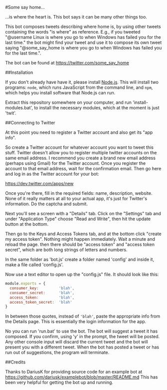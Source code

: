 #Some say home...

...is where the heart is.
This bot says it can be many other things too.

This bot composes tweets describing where home is, by using other tweets containing the words "is where" as reference.
E.g., if you tweeted "@username Linux is where you go to when Windows has failed you for the last time." the bot might find your tweet and use it to compose its own tweet saying "@some_say_home is where you go to when Windows has failed you for the last time.".

The bot can be found at https://twitter.com/some_say_home

##Installation

If you don't already have have it, please install [Node.js](http://nodejs.org/). This will install two programs: `node`, which runs JavaScript from the command line, and `npm`, which helps you install software that Node.js can run.

Extract this repository somewhere on your computer, and run 'install-modules.bat', to install the necessary modules, which at the moment is just 'twit'.

##Connecting to Twitter

At this point you need to register a Twitter account and also get its "app info".

So create a Twitter account for whatever account you want to tweet this stuff. Twitter doesn't allow you to register multiple twitter accounts on the same email address. I recommend you create a brand new email address (perhaps using Gmail) for the Twitter account. Once you register the account to that email address, wait for the confirmation email. Then go here and log in as the Twitter account for your bot:

https://dev.twitter.com/apps/new

Once you're there, fill in the required fields: name, description, website. None of it really matters at all to your actual app, it's just for Twitter's information. Do the captcha and submit.

Next you'll see a screen with a "Details" tab. Click on the "Settings" tab and under "Application Type" choose "Read and Write", then hit the update button at the bottom.

Then go to the Keys and Access Tokens tab, and at the bottom click "create my access token". Nothing might happen immediately. Wait a minute and reload the page. then there should be "access token" and "access token secret", which are both long strings of letters and numbers.

In the same folder as 'bot.js' create a folder named 'config' and inside it, make a file called 'config.js'.

Now use a text editor to open up the "config.js" file. It should look like this:

```javascript
module.exports = {
  consumer_key:         'blah',
  consumer_secret:      'blah',
  access_token:         'blah',
  access_token_secret:  'blah'
}
```

In between those quotes, instead of `'blah'`, paste the appropriate info from the Details page. This is essentially the login information for the app.

No you can run 'run.bat' to use the bot. The bot will suggest a tweet it has composed. If you confirm, using 'y' in the prompt, the tweet will be posted. Any other console input will discard the current tweet and the bot will present you with a different tweet. When the bot has posted a tweet or has run out of suggestions, the program will terminate.

##Credits

Thanks to DariusK for providing source code for an example bot at https://github.com/dariusk/examplebot/blob/master/README.md
This has been very helpful for getting the bot up and running.
